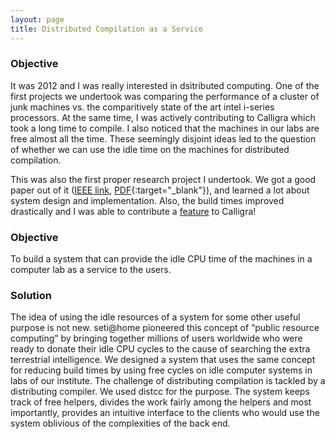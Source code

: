 ```yaml
---
layout: page
title: Distributed Compilation as a Service
---
```


### Objective
It was 2012 and I was really interested in dsitributed computing. One of the first projects we undertook was comparing the performance of a cluster of junk machines vs. the comparitively state of the art intel i-series processors. At the same time, I was actively contributing to Calligra which took a long time to compile. I also noticed that the machines in our labs are free almost all the time. These seemingly disjoint ideas led to the question of whether we can use the idle time on the machines for distributed compilation. 

This was also the first proper research project I undertook. We got a good paper out of it ([IEEE link](https://ieeexplore.ieee.org/document/6637374/), [PDF](https://docs.google.com/viewer?url=https://github.com/madaan/madaan.github.io/raw/master/res/papers/moviesim.pdf){:target="_blank"}), and learned a lot about system design and implementation. Also, the build times improved drastically and I was able to contribute a [feature](https://git.reviewboard.kde.org/r/109746/) to Calligra! 

### Objective 

To build a system that can provide the idle CPU time of the machines in a computer lab as a service to the users.

### Solution
The idea of using the idle resources of a system for some other useful purpose is not new. seti@home pioneered this concept of “public resource computing” by bringing together millions of users worldwide who were ready to donate their idle CPU cycles to the cause of searching the extra terrestrial intelligence. We designed a system that uses the same concept for reducing build times by using free cycles on idle computer systems in labs of our institute. The challenge of distributing compilation is tackled by a distributing compiler. We used distcc for the purpose. The system keeps track of free helpers, divides the work fairly among the helpers and most importantly, provides an intuitive interface to the clients who would use the system oblivious of the complexities of the back end.


